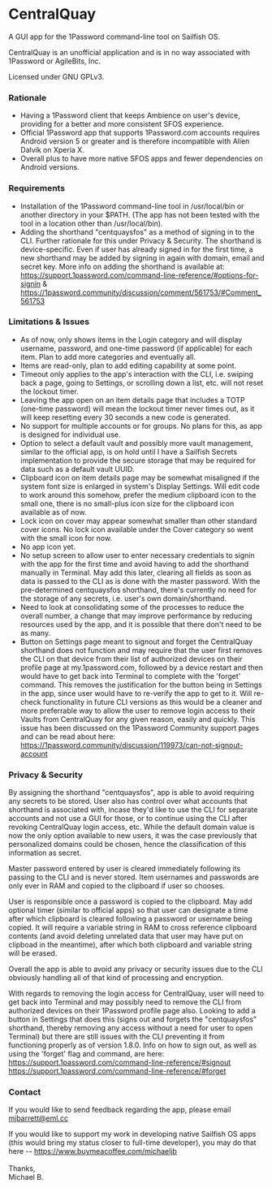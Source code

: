 # CentralQuay
A GUI app for the 1Password command-line tool on Sailfish OS.

CentralQuay is an unofficial application and is in no way associated with 1Password or AgileBits, Inc.

Licensed under GNU GPLv3.

<h3>Rationale</h3>

- Having a 1Password client that keeps Ambience on user's device, providing for a better and more consistent SFOS experience.
- Official 1Password app that supports 1Password.com accounts requires Android version 5 or greater and is therefore incompatible with Alien Dalvik on Xperia X.
- Overall plus to have more native SFOS apps and fewer dependencies on Android versions.

<h3>Requirements</h3>

- Installation of the 1Password command-line tool in /usr/local/bin or another directory in your $PATH. (The app has not been tested with the tool in a location other than /usr/local/bin).
- Adding the shorthand "centquaysfos" as a method of signing in to the CLI. Further rationale for this under Privacy & Security. The shorthand is device-specific. Even if user has already signed in for the first time, a new shorthand may be added by signing in again with domain, email and secret key. More info on adding the shorthand is available at:<br>
    https://support.1password.com/command-line-reference/#options-for-signin &<br>
    https://1password.community/discussion/comment/561753/#Comment_561753

<h3>Limitations & Issues</h3>

- As of now, only shows items in the Login category and will display username, password, and one-time password (if applicable) for each item. Plan to add more categories and eventually all.
- Items are read-only, plan to add editing capability at some point.
- Timeout only applies to the app's interaction with the CLI, i.e. swiping back a page, going to Settings, or scrolling down a list, etc. will not reset the lockout timer.
- Leaving the app open on an item details page that includes a TOTP (one-time password) will mean the lockout timer never times out, as it will keep resetting every 30 seconds a new code is generated.
- No support for multiple accounts or for groups. No plans for this, as app is designed for individual use.
- Option to select a default vault and possibly more vault management, similar to the official app, is on hold until I have a Sailfish Secrets implementation to provide the secure storage that may be required for data such as a default vault UUID.
- Clipboard icon on item details page may be somewhat misaligned if the system font size is enlarged in system's Display Settings. Will edit code to work around this somehow, prefer the medium clipboard icon to the small one, there is no small-plus icon size for the clipboard icon available as of now.
- Lock icon on cover may appear somewhat smaller than other standard cover icons. No lock icon available under the Cover category so went with the small icon for now.
- No app icon yet.
- No setup screen to allow user to enter necessary credentials to signin with the app for the first time and avoid having to add the shorthand manually in Terminal. May add this later, clearing all fields as soon as data is passed to the CLI as is done with the master password. With the pre-determined centquaysfos shorthand, there's currently no need for the storage of any secrets, i.e. user's own domain/shorthand.
- Need to look at consolidating some of the processes to reduce the overall number, a change that may improve performance by reducing resources used by the app, and it is possible that there don't need to be as many.
- Button on Settings page meant to signout and forget the CentralQuay shorthand does not function and may require that the user first removes the CLI on that device from their list of authorized devices on their profile page at my.1password.com, followed by a device restart and then would have to get back into Terminal to complete with the 'forget' command. This removes the justification for the button being in Settings in the app, since user would have to re-verify the app to get to it. Will re-check functionality in future CLI versions as this would be a cleaner and more preferrable way to allow the user to remove login access to their Vaults from CentralQuay for any given reason, easily and quickly. This issue has been discussed on the 1Password Community support pages and can be read about here:<br>
    https://1password.community/discussion/119973/can-not-signout-account

<h3>Privacy & Security</h3>

By assigning the shorthand "centquaysfos", app is able to avoid requiring any secrets to be stored. User also has control over what accounts that shorthand is associated with, incase they'd like to use the CLI for separate accounts and not use a GUI for those, or to continue using the CLI after revoking CentralQuay login access, etc. While the default domain value <my> is now the only option available to new users, it was the case previously that personalized domains could be chosen, hence the classification of this information as secret.

Master password entered by user is cleared immediately following its passing to the CLI and is never stored. Item usernames and passwords are only ever in RAM and copied to the clipboard if user so chooses.

User is responsible once a password is copied to the clipboard. May add optional timer (similar to official apps) so that user can designate a time after which clipboard is cleared following a password or username being copied. It will require a variable string in RAM to cross reference clipboard contents (and avoid deleting unrelated data that user may have put on clipboad in the meantime), after which both clipboard and variable string will be erased.

Overall the app is able to avoid any privacy or security issues due to the CLI obviously handling all of that kind of processing and encryption.

With regards to removing the login access for CentralQuay, user will need to get back into Terminal and may possibly need to remove the CLI from authorized devices on their 1Password profile page also. Looking to add a button in Settings that does this (signs out and forgets the "centquaysfos" shorthand, thereby removing any access without a need for user to open Terminal) but there are still issues with the CLI preventing it from functioning properly as of version 1.8.0. Info on how to sign out, as well as using the 'forget' flag and command, are here:<br>
    https://support.1password.com/command-line-reference/#signout <br>
    https://support.1password.com/command-line-reference/#forget

<h3>Contact</h3>

If you would like to send feedback regarding the app, please email mjbarrett@eml.cc

If you would like to support my work in developing native Sailfish OS apps (this would bring my status closer to full-time developer), you may do that here -- https://www.buymeacoffee.com/michaeljb <br>
<br>
Thanks,<br>
Michael B.
